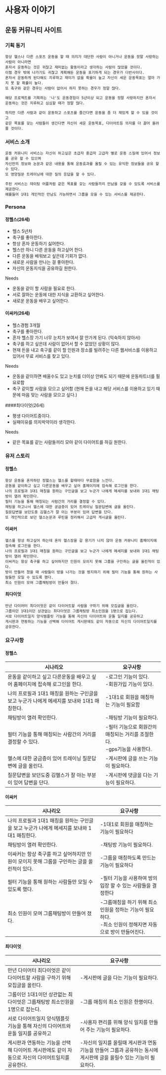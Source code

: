 # 사용자 이야기

## 운동 커뮤니티 사이트

### 기획 동기
    항상 헬스나 다른 스포츠 운동을 할 때 의지가 대단한 사람이 아니거나 운동을 정말 사랑하는 사람이 아니라면
    혼자서 운동하는 것은 귀찮고 재미없는 활동이라고 생각하는 사람이 많았을 것이다. 
    이럴 경우 밖에 나가기도 귀찮고 계획해둔 운동을 포기하게 되는 경우가 다반사이다.
    혼자서 운동하게 된다해도 지루하고 재미가 없을 확율이 높고 자신이 세운 운동목표는 얼마 가지 못 할 확률이 높다.
    또 축구와 같은 경우는 사람이 없어서 하지 못하는 경우가 정말 많다.
    
    해당 프로젝트를 기획하는 '나'도 운동경험이 5년이상 되고 운동을 정말 사랑하지만 혼자서 운동하는 것은 지루하고 심심할 때가 정말 많다.

    하지만 다른 사람과 같이 운동하고 스포츠를 즐긴다면 운동을 좀 더 재밌게 할 수 있을 것이고 
    같은 목표를 갖는 사람들이 생긴다면 자신이 세운 운동목표, 다이어트등 의지를 더 끓어 올려줄 것이다.

### 서비스 소개
    운동 커뮤니티 서비스는 자신이 하고싶은 초급자 중급자 고급자 별로 운동 스킬에 있어서 정보를 공유 할 수 있으며 
    자신만의 정보와 논문과 같은 내용을 통해 운동효과를 올릴 수 있는 유익한 정보들을 공유 할 수 있다.
    또 영양질문 트레이닝에 대한 질의 응답을 할 수 있다. 
    
    주된 서비스는 데이팅 어플처럼 같은 목표를 갖는 사람들끼리 만남을 갖을 수 있도록 서비스를 제공한다.
    예를들어 1대1 개인적인 만남도 가능하면서 그룹을 모을 수 있는 서비스를 제공한다.

### Persona
#### 정헬스(26세)
- 헬스 5년차
- 축구를 좋아한다.
- 항상 혼자 운동하기 싫어한다.
- 헬스만 하니 다른 운동을 하고싶어 한다.
- 다른 운동을 배워보고 싶은데 기회가 없다.
- 새로운 사람을 만나는 걸 좋아한다.
- 자신의 운동지식을 공유하길 원한다.

Needs
- 운동을 같이 할 사람을 필요로 한다.
- 서로 잘하는 운동에 대한 지식을 교환하고 싶어한다.
- 새로운 운동을 배우고 싶어한다.


#### 이싸커(26세)
- 헬스경험 3개월
- 축구를 좋아한다.
- 혼자 헬스장 가기 너무 눈치가 보여서 잘 안가게 된다. (익숙하지 않아서)
- 축구를 하고 싶은데 사람이 없어서 할 수 없었던 상황이 많다.
- 현재 돈을 내고 축구를 같이 할 인원과 장소를 빌려주는 다른 웹서비스를 이용하고 있어서 무료 서비스를 찾고 있다.
    
Needs
- 운동을 같이하면 배울수도 있고 눈치를 더이상 안봐도 되기 때문에 운동파트너를 필요로함
- 축구 같이할 사람을 모으고 싶어함 (현재 돈을 내고 해당 서비스를 이용하고 있기 때문에 마음 맞는 사람을 모으고 싶다.)

####최다이엇(26세)
- 평생 다이어트중이다.
- 실패이유를 의지박약이라 생각한다.

Needs
- 같은 목표를 같는 사람들끼리 모아 같이 다이어트를 하길 원한다.

### 유저 스토리

#### 정헬스
    항상 운동을 혼자하던 정헬스는 헬스를 할때마다 무료함을 느낀다. 
    운동을 같이하고 싶고 다른운동을 배우고 싶어 홈페이지에 접속해 로그인을 한다.
    나의 프로필과 1대1 매칭을 원하는 구인글을 보고 누군가 나에게 메세지를 보내와 1대1 채팅방이 열려 확인한다.
    필터 기능을 통해 매칭되는 사람간의 거리를 결정할 수 있다.
    채팅을 하고나서 헬스에 대한 궁금증이 있어 트레이닝 질문답변에 글을 올린다.
    질문답변을 보던도중 김헬스가 잘 아는 부분이 있어 답변을 단다.
    또 개인적으로 보던 헬스논문과 루틴을 정리해서 고급자 게시글을 올린다.
    
#### 이싸커
    헬스를 항상 하고싶어 하는데 혼자 헬스장을 갈 용기가 나지 않아 운동 커뮤니티 홈페이지에 접속해 로그인을 한다.
    나의 프로필과 1대1 매칭을 원하는 구인글을 보고 누군가 나에게 메세지를 보내와 1대1 채팅방이 열려 확인한다.
    이싸커는 항상 축구를 하고 싶어하지만 인원이 모이지 못해 그룹을 구인하는 글을 올린적이 있다.
    방이 만들어 졌을 때 사람들이 방을 나가는 것을 방지하기 위해 필터 기능을 통해 원하는 사람들만 모일 수 있도록 했다.
    최소 인원이 모여 그룹채팅방이 만들어 졌다.

#### 최다이엇
    만년 다이어터 최다이엇은 같이 다이어트할 사람을 구하기 위해 모집글을 올린다.
    그룹이던 1대1이던 상관없는 최다이엇은 그룹채팅방 최소인원을 1명으로 잡는다.
    서로 다이어트일지 양식템플릿 기능을 통해 자신의 다이어트와 운돌 일지를 공유하고
    게시판과 연동하는 기능을 선택해 다이어트 게시판에도 같이 자동으로 자신의 다이어트일지를 공유한다.
    
### 요구사항
#### 정헬스
|시나리오|요구사항|
|---|---|
|운동을 같이하고 싶고 다른운동을 배우고 싶어 홈페이지에 접속해 로그인을 한다.|-로그인 기능이 있다.<br/> -회원가입 기능이 있다.|
|나의 프로필과 1대1 매칭을 원하는 구인글을 보고 누군가 나에게 메세지를 보내와 1대1 매칭한다.|-1대1로 회원을 매칭하는 기능이 필요함 |
|채팅방이 열려 확인한다.|-채팅방 기능이 필요하다.|
|필터 기능을 통해 매칭되는 사람간의 거리를 결정할 수 있다.|-필터 기능으로 회원간의 매칭되는 거리를 조절한다. <br/> -gps기능을 사용한다.|
|헬스에 대한 궁금증이 있어 트레이닝 질문답변에 글을 올린다.|-게시판에 글을 쓰는 기능이 필요하다.|
|질문답변을 보던도중 김헬스가 잘 아는 부분이 있어 답변을 단다.|-게시판에 댓글을 다는 기능이 필요하다.|

#### 이싸커
|시나리오|요구사항|
|---|---|
|나의 프로필과 1대1 매칭을 원하는 구인글을 보고 누군가 나에게 메세지를 보내와 1대1 매칭한다.|-1대1로 회원을 매칭하는 기능이 필요하다 |
|채팅방이 열려 확인한다.|-채팅방 기능이 필요하다.|
|이싸커는 항상 축구를 하고 싶어하지만 인원이 모이지 못해 그룹을 구인하는 글을 올린적이 있다.|-그룹을 매칭하도록 만드는 기능이 필요하다|
|필터 기능을 통해 원하는 사람들만 모일 수 있도록 했다.|-필터 기능을 사용하여 방의 입장 할 수 있는 사람들을 결정한다|
|최소 인원이 모여 그룹채팅방이 만들어 졌다.|-그룹매칭을 하기 위해 최소 인원을 정하는 기능이 필요하다.<br/> -최소 인원이 정해지면 자동으로 방이 만들어진다.|

#### 최다이엇
|시나리오|요구사항|
|---|---|
|만년 다이어터 최다이엇은 같이 다이어트할 사람을 구하기 위해 모집글을 올린다.| -게시판에 글을 다는 기능이 필요하다.|
|그룹이던 1대1이던 상관없는 최다이엇은 그룹채팅방 최소인원을 1명으로 잡는다.| -그룹 매칭의 최소 인원은 한명이다.|
|서로 다이어트일지 양식템플릿 기능을 통해 자신의 다이어트와 운돌 일지를 공유하고| -사용자 편리를 위해 양식 일지를 만들어 주는 기능이 필요하다.|
|게시판과 연동하는 기능을 선택해 다이어트 게시판에도 같이 자동으로 자신의 다이어트일지를 공유한다.| -자신의 일지를 올릴때 게시판과 연동기능을 만들어 그룹과 공유하는 동시에 게시판에 글을 올릴수 있는 기능이 필요하다.|

